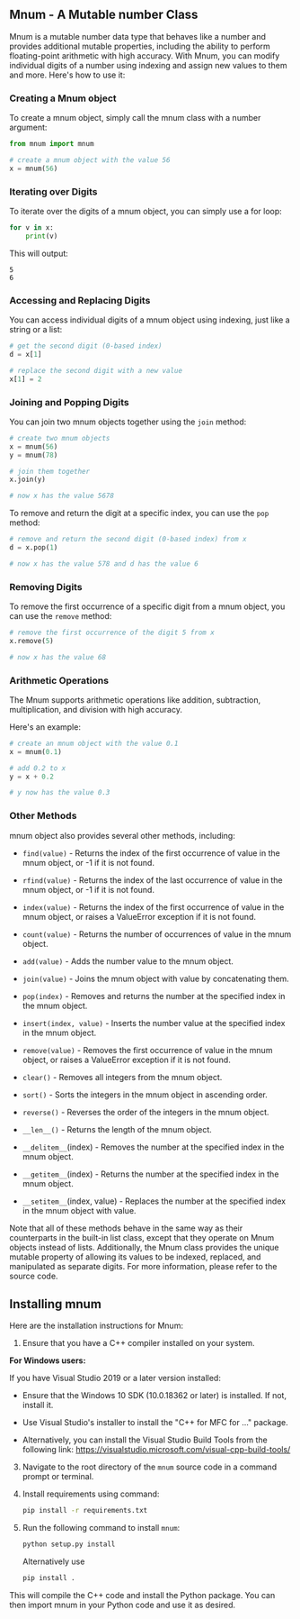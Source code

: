 ## Mnum - A Mutable number Class

Mnum is a mutable number data type that behaves like a number and provides additional mutable properties, including the ability to perform floating-point arithmetic with high accuracy. With Mnum, you can modify individual digits of a number using indexing and assign new values to them and more. Here's how to use it:

### Creating a Mnum object

To create a mnum object, simply call the mnum class with a number argument:

```python
from mnum import mnum

# create a mnum object with the value 56
x = mnum(56)
```

### Iterating over Digits

To iterate over the digits of a mnum object, you can simply use a for loop:

```python
for v in x:
    print(v)
```

This will output:

```
5
6
```

### Accessing and Replacing Digits

You can access individual digits of a mnum object using indexing, just like a string or a list:

```python
# get the second digit (0-based index)
d = x[1]

# replace the second digit with a new value
x[1] = 2
```

### Joining and Popping Digits

You can join two mnum objects together using the `join` method:

```python
# create two mnum objects
x = mnum(56)
y = mnum(78)

# join them together
x.join(y)

# now x has the value 5678
```

To remove and return the digit at a specific index, you can use the `pop` method:

```python
# remove and return the second digit (0-based index) from x
d = x.pop(1)

# now x has the value 578 and d has the value 6
```

### Removing Digits

To remove the first occurrence of a specific digit from a mnum object, you can use the `remove` method:

```python
# remove the first occurrence of the digit 5 from x
x.remove(5)

# now x has the value 68
```

### Arithmetic Operations

The Mnum supports arithmetic operations like addition, subtraction, multiplication, and division with high accuracy.

Here's an example:

```python
# create an mnum object with the value 0.1
x = mnum(0.1)

# add 0.2 to x
y = x + 0.2

# y now has the value 0.3
```

### Other Methods

mnum object also provides several other methods, including:

- `find(value)` - Returns the index of the first occurrence of value in the mnum object, or -1 if it is not found.

- `rfind(value)` - Returns the index of the last occurrence of value in the mnum object, or -1 if it is not found.

- `index(value)` - Returns the index of the first occurrence of value in the mnum object, or raises a ValueError exception if it is not found.

- `count(value)` - Returns the number of occurrences of value in the mnum object.

- `add(value)` - Adds the number value to the mnum object.

- `join(value)` - Joins the mnum object with value by concatenating them.

- `pop(index)` - Removes and returns the number at the specified index in the mnum object.

- `insert(index, value)` - Inserts the number value at the specified index in the mnum object.

- `remove(value)` - Removes the first occurrence of value in the mnum object, or raises a ValueError exception if it is not found.

- `clear()` - Removes all integers from the mnum object.

- `sort()` - Sorts the integers in the mnum object in ascending order.

- `reverse()` - Reverses the order of the integers in the mnum object.

- `__len__()` - Returns the length of the mnum object.

- `__delitem__`(index) - Removes the number at the specified index in the mnum object.

- `__getitem__`(index) - Returns the number at the specified index in the mnum object.

- `__setitem__`(index, value) - Replaces the number at the specified index in the mnum object with value.

Note that all of these methods behave in the same way as their counterparts in the built-in list class, except that they operate on Mnum objects instead of lists. Additionally, the Mnum class provides the unique mutable property of allowing its values to be indexed, replaced, and manipulated as separate digits.
For more information, please refer to the source code.

## Installing mnum
Here are the installation instructions for Mnum:

1. Ensure that you have a C++ compiler installed on your system. 

**For Windows users:**

If you have Visual Studio 2019 or a later version installed:

- Ensure that the Windows 10 SDK (10.0.18362 or later) is installed. If not, install it.

- Use Visual Studio's installer to install the "C++ for MFC for ..." package.

- Alternatively, you can install the Visual Studio Build Tools from the following link: 
https://visualstudio.microsoft.com/visual-cpp-build-tools/

3. Navigate to the root directory of the `mnum` source code in a command prompt or terminal.

4. Install requirements using command:
    ```bash
    pip install -r requirements.txt
    ```

5. Run the following command to install `mnum`:
    ```bash
    python setup.py install
    ```
    Alternatively use
    ```bash
    pip install .
    ```

This will compile the C++ code and install the Python package. You can then import mnum in your Python code and use it as desired.